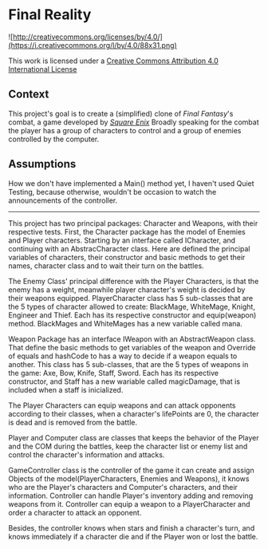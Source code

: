 Final Reality
=============

![http://creativecommons.org/licenses/by/4.0/](https://i.creativecommons.org/l/by/4.0/88x31.png)

This work is licensed under a 
[Creative Commons Attribution 4.0 International License](http://creativecommons.org/licenses/by/4.0/)

Context
-------

This project's goal is to create a (simplified) clone of _Final Fantasy_'s combat, a game developed
by [_Square Enix_](https://www.square-enix.com)
Broadly speaking for the combat the player has a group of characters to control and a group of 
enemies controlled by the computer.


Assumptions
-----------
How we don't have implemented a Main() method yet, I haven't used Quiet Testing, because otherwise,
wouldn't be occasion to watch the announcements of the controller.

-----------

This project has two principal packages: Character and Weapons, with their respective tests.
First, the Character package has the model of Enemies and Player characters. Starting by an interface called
ICharacter, and continuing with an AbstracCharacter class. Here are defined the principal variables of characters,
their constructor and basic methods to get their names, character class and to wait their turn on the battles.

The Enemy Class' principal difference with the Player Characters, is that the enemy has a weight, meanwhile 
player character's weight is decided by their weapons equipped.
PlayerCharacter class has 5 sub-classes that are the 5 types of character allowed to create: BlackMage, WhiteMage,
Knight, Engineer and Thief. Each has its respective constructor and equip(weapon) method.
BlackMages and WhiteMages has a new variable called mana.

Weapon Package has an interface IWeapon with an AbstractWeapon class. That define the basic methods to get
variables of the weapon and Override of equals and hashCode to has a way to decide if a weapon equals to another.
This class has 5 sub-classes, that are the 5 types of weapons in the game: Axe, Bow, Knife, Staff, Sword.
Each has its respective constructor, and Staff has a new wariable called magicDamage, that is included when a
staff is inicialized.

The Player Characters can equip weapons and can attack opponents according to their classes, when a character's lifePoints
are 0, the character is dead and is removed from the battle.

Player and Computer class are classes that keeps the behavior of the Player and the COM during the battles, keep the
character list or enemy list and control the character's information and attacks.

GameController class is the controller of the game it can create and assign Objects of the model(PlayerCharacters, Enemies
and Weapons), it knows who are the Player's characters and Computer's characters, and their information.
Controller can handle Player's inventory adding and removing weapons from it.
Controller can equip a weapon to a PlayerCharacter and order a character to attack an opponent.

Besides, the controller knows when stars and finish a character's turn, and knows immediately if a character die and
if the Player won or lost the battle.

